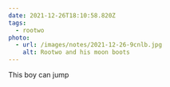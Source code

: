 ```yaml
---
date: 2021-12-26T18:10:58.820Z
tags:
  - rootwo
photo:
  - url: /images/notes/2021-12-26-9cnlb.jpg
    alt: Rootwo and his moon boots
---
```

This boy can jump
